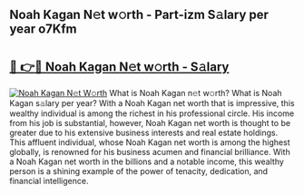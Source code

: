## Noah Kagan N𝚎t w𝚘rth - Part-izm S𝚊lary per year o7Kfm

# <h2><a href="http://gc2wa9.nevu.top/?p=Noah+Kagan">🔗 👉🔴 Noah Kagan N𝚎t w𝚘rth - S𝚊lary</a></h2>

[![Noah Kagan N𝚎t W𝚘rth](https://i.imgur.com/Oavwk0R.jpeg)](http://gc2wa9.nevu.top/?p=Noah+Kagan)
What is Noah Kagan n𝚎t w𝚘rth? What is Noah Kagan s𝚊lary per year?
With a Noah Kagan net worth that is impressive, this wealthy individual is among the richest in his professional circle. His income from his job is substantial, however, Noah Kagan net worth is thought to be greater due to his extensive business interests and real estate holdings. This affluent individual, whose Noah Kagan net worth is among the highest globally, is renowned for his business acumen and financial brilliance. With a Noah Kagan net worth in the billions and a notable income, this wealthy person is a shining example of the power of tenacity, dedication, and financial intelligence.
